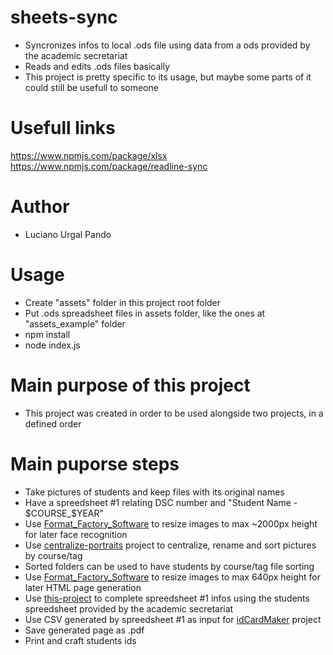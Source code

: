 # sheets-sync
- Syncronizes infos to local .ods file using data from a ods provided by the academic secretariat <br>
- Reads and edits .ods files basically <br>
- This project is pretty specific to its usage, but maybe some parts of it could still be usefull to someone <br>

# Usefull links
https://www.npmjs.com/package/xlsx <br>
https://www.npmjs.com/package/readline-sync <br>

# Author
- Luciano Urgal Pando <br>

# Usage
- Create "assets" folder in this project root folder <br>
- Put .ods spreadsheet files in assets folder, like the ones at "assets_example" folder <br>
- npm install <br>
- node index.js <br>

# Main purpose of this project
- This project was created in order to be used alongside two projects, in a defined order <br>

# Main puporse steps 
- Take pictures of students and keep files with its original names <br>
- Have a spreedsheet #1 relating DSC number and "Student Name - $COURSE_$YEAR" <br>
- Use [Format_Factory_Software](https://formatfactory.en.uptodown.com/windows) to resize images to max ~2000px height for later face recognition <br>
- Use [centralize-portraits](https://github.com/lucianourgal/centralize-portraits) project to centralize, rename and sort pictures by course/tag <br>
- Sorted folders can be used to have students by course/tag file sorting <br>
- Use [Format_Factory_Software](https://formatfactory.en.uptodown.com/windows) to resize images to max 640px height for later HTML page generation <br>
- Use [this-project](https://github.com/lucianourgal/sheets-sync) to complete spreedsheet #1 infos using the students spreedsheet provided by the academic secretariat <br>
- Use CSV generated by spreedsheet #1 as input for [idCardMaker](https://github.com/lucianourgal/IdCardMaker) project <br>
- Save generated page as .pdf <br>
- Print and craft students ids <br>
